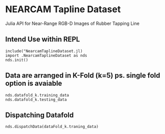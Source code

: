 # NEARCAM Tapline Dataset
 Julia API for Near-Range RGB-D Images of Rubber Tapping Line  

## Intend Use within REPL
```
include("NearcamTaplineDataset.jl)
import .NearcamTaplineDataset as nds
nds.init() 
```
## Data are arranged in K-Fold (k=5) ps. single fold option is avaiable
```
nds.datafold_k.training_data 
nds.datafold_k.testing_data 
```
## Dispatching Datafold
```
nds.dispatchData(dataFold_k.traning_data)
```
